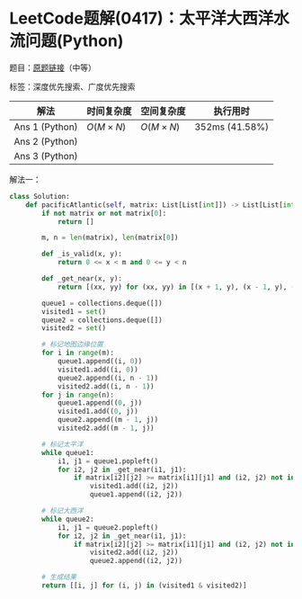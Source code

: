 # LeetCode题解(0417)：太平洋大西洋水流问题(Python)

题目：[原题链接](https://leetcode-cn.com/problems/pacific-atlantic-water-flow/)（中等）

标签：深度优先搜索、广度优先搜索

| 解法           | 时间复杂度 | 空间复杂度 | 执行用时       |
| -------------- | ---------- | ---------- | -------------- |
| Ans 1 (Python) | $O(M×N)$   | $O(M×N)$   | 352ms (41.58%) |
| Ans 2 (Python) |            |            |                |
| Ans 3 (Python) |            |            |                |

解法一：

```python
class Solution:
    def pacificAtlantic(self, matrix: List[List[int]]) -> List[List[int]]:
        if not matrix or not matrix[0]:
            return []

        m, n = len(matrix), len(matrix[0])

        def _is_valid(x, y):
            return 0 <= x < m and 0 <= y < n

        def _get_near(x, y):
            return [(xx, yy) for (xx, yy) in [(x + 1, y), (x - 1, y), (x, y + 1), (x, y - 1)] if _is_valid(xx, yy)]

        queue1 = collections.deque([])
        visited1 = set()
        queue2 = collections.deque([])
        visited2 = set()

        # 标记地图边缘位置
        for i in range(m):
            queue1.append((i, 0))
            visited1.add((i, 0))
            queue2.append((i, n - 1))
            visited2.add((i, n - 1))
        for j in range(n):
            queue1.append((0, j))
            visited1.add((0, j))
            queue2.append((m - 1, j))
            visited2.add((m - 1, j))

        # 标记太平洋
        while queue1:
            i1, j1 = queue1.popleft()
            for i2, j2 in _get_near(i1, j1):
                if matrix[i2][j2] >= matrix[i1][j1] and (i2, j2) not in visited1:
                    visited1.add((i2, j2))
                    queue1.append((i2, j2))

        # 标记大西洋
        while queue2:
            i1, j1 = queue2.popleft()
            for i2, j2 in _get_near(i1, j1):
                if matrix[i2][j2] >= matrix[i1][j1] and (i2, j2) not in visited2:
                    visited2.add((i2, j2))
                    queue2.append((i2, j2))

        # 生成结果
        return [[i, j] for (i, j) in (visited1 & visited2)]
```

